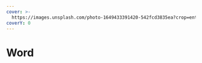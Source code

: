 ```yaml
---
cover: >-
  https://images.unsplash.com/photo-1649433391420-542fcd3835ea?crop=entropy&cs=srgb&fm=jpg&ixid=M3wxOTcwMjR8MHwxfHNlYXJjaHwzfHxvZmZpY2UlMjAzNjV8ZW58MHx8fHwxNzIzMTkxMDE0fDA&ixlib=rb-4.0.3&q=85
coverY: 0
---
```


# Word

